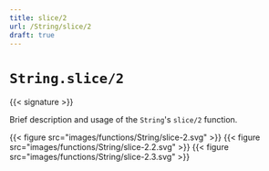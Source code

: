 ```yaml
---
title: slice/2
url: /String/slice/2
draft: true
---
```


# `String.slice/2`

{{< signature >}}

Brief description and usage of the `String`'s `slice/2` function.

{{< figure src="images/functions/String/slice-2.svg" >}}
{{< figure src="images/functions/String/slice-2.2.svg" >}}
{{< figure src="images/functions/String/slice-2.3.svg" >}}
